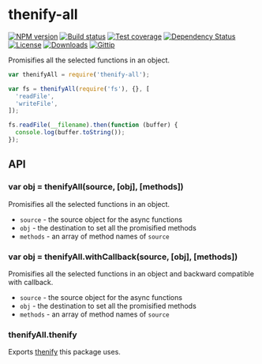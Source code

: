 
# thenify-all

[![NPM version][npm-image]][npm-url]
[![Build status][travis-image]][travis-url]
[![Test coverage][coveralls-image]][coveralls-url]
[![Dependency Status][david-image]][david-url]
[![License][license-image]][license-url]
[![Downloads][downloads-image]][downloads-url]
[![Gittip][gittip-image]][gittip-url]

Promisifies all the selected functions in an object.

```js
var thenifyAll = require('thenify-all');

var fs = thenifyAll(require('fs'), {}, [
  'readFile',
  'writeFile',
]);

fs.readFile(__filename).then(function (buffer) {
  console.log(buffer.toString());
});
```

## API

### var obj = thenifyAll(source, [obj], [methods])

Promisifies all the selected functions in an object.

- `source` - the source object for the async functions
- `obj` - the destination to set all the promisified methods
- `methods` - an array of method names of `source`

### var obj = thenifyAll.withCallback(source, [obj], [methods])

Promisifies all the selected functions in an object and backward compatible with callback.

- `source` - the source object for the async functions
- `obj` - the destination to set all the promisified methods
- `methods` - an array of method names of `source`

### thenifyAll.thenify

Exports [thenify](https://github.com/thenables/thenify) this package uses.

[gitter-image]: https://badges.gitter.im/thenables/thenify-all.png
[gitter-url]: https://gitter.im/thenables/thenify-all
[npm-image]: https://img.shields.io/npm/v/thenify-all.svg?style=flat-square
[npm-url]: https://npmjs.org/package/thenify-all
[github-tag]: http://img.shields.io/github/tag/thenables/thenify-all.svg?style=flat-square
[github-url]: https://github.com/thenables/thenify-all/tags
[travis-image]: https://img.shields.io/travis/thenables/thenify-all.svg?style=flat-square
[travis-url]: https://travis-ci.org/thenables/thenify-all
[coveralls-image]: https://img.shields.io/coveralls/thenables/thenify-all.svg?style=flat-square
[coveralls-url]: https://coveralls.io/r/thenables/thenify-all
[david-image]: http://img.shields.io/david/thenables/thenify-all.svg?style=flat-square
[david-url]: https://david-dm.org/thenables/thenify-all
[license-image]: http://img.shields.io/npm/l/thenify-all.svg?style=flat-square
[license-url]: LICENSE
[downloads-image]: http://img.shields.io/npm/dm/thenify-all.svg?style=flat-square
[downloads-url]: https://npmjs.org/package/thenify-all
[gittip-image]: https://img.shields.io/gratipay/jonathanong.svg?style=flat-square
[gittip-url]: https://gratipay.com/jonathanong/
